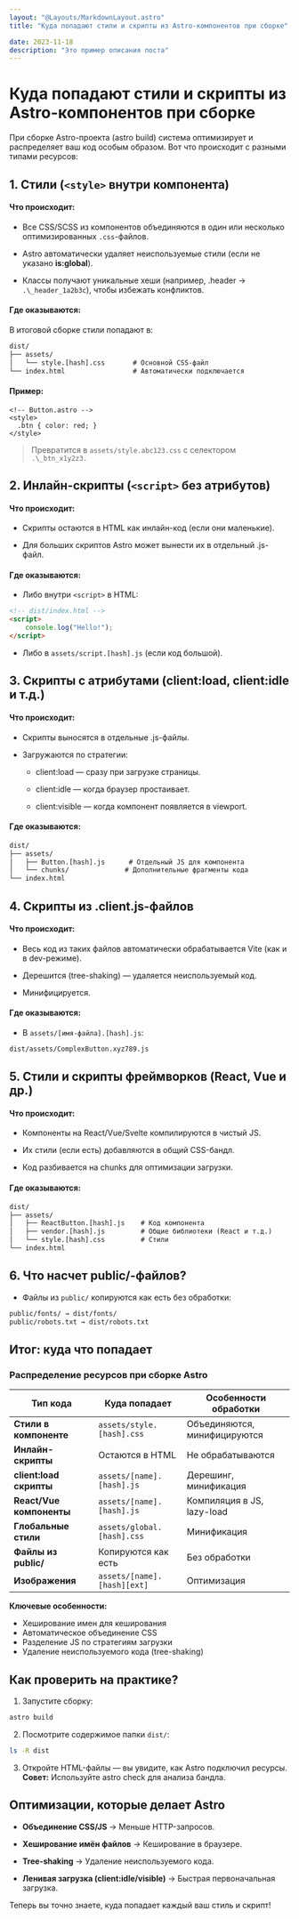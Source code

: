 ```yaml
---
layout: "@Layouts/MarkdownLayout.astro"
title: "Куда попадают стили и скрипты из Astro-компонентов при сборке"

date: 2023-11-18
description: "Это пример описания поста"
---
```


# Куда попадают стили и скрипты из Astro-компонентов при сборке

При сборке Astro-проекта (astro build) система оптимизирует и распределяет ваш код особым образом. Вот что происходит с разными типами ресурсов:

## 1. Стили (`<style>` внутри компонента)

#### Что происходит:

-   Все CSS/SCSS из компонентов объединяются в один или несколько оптимизированных `.css`-файлов.

-   Astro автоматически удаляет неиспользуемые стили (если не указано **is:global**).

-   Классы получают уникальные хеши (например, .header → `.\_header_1a2b3c`), чтобы избежать конфликтов.

#### Где оказываются:

В итоговой сборке стили попадают в:

```txt
dist/
├── assets/
│   └── style.[hash].css       # Основной CSS-файл
└── index.html                 # Автоматически подключается
```

#### Пример:

```astro
<!-- Button.astro -->
<style>
  .btn { color: red; }
</style>
```

> Превратится в `assets/style.abc123.css` с селектором `.\_btn_x1y2z3.`

## 2. Инлайн-скрипты (`<script>` без атрибутов)

#### Что происходит:

-   Скрипты остаются в HTML как инлайн-код (если они маленькие).

-   Для больших скриптов Astro может вынести их в отдельный .js-файл.

#### Где оказываются:

-   Либо внутри `<script>` в HTML:

```html
<!-- dist/index.html -->
<script>
    console.log("Hello!");
</script>
```

-   Либо в `assets/script.[hash].js` (если код большой).

## 3. Скрипты с атрибутами (client:load, client:idle и т.д.)

#### Что происходит:

-   Скрипты выносятся в отдельные .js-файлы.

-   Загружаются по стратегии:

    -   client:load — сразу при загрузке страницы.

    -   client:idle — когда браузер простаивает.

    -   client:visible — когда компонент появляется в viewport.

#### Где оказываются:

```txt
dist/
├── assets/
│   ├── Button.[hash].js      # Отдельный JS для компонента
│   └── chunks/              # Дополнительные фрагменты кода
└── index.html
```

## 4. Скрипты из .client.js-файлов

#### Что происходит:

-   Весь код из таких файлов автоматически обрабатывается Vite (как и в dev-режиме).

-   Дерешится (tree-shaking) — удаляется неиспользуемый код.

-   Минифицируется.

#### Где оказываются:

-   В `assets/[имя-файла].[hash].js`:

```txt
dist/assets/ComplexButton.xyz789.js
```

## 5. Стили и скрипты фреймворков (React, Vue и др.)

#### Что происходит:

-   Компоненты на React/Vue/Svelte компилируются в чистый JS.

-   Их стили (если есть) добавляются в общий CSS-бандл.

-   Код разбивается на chunks для оптимизации загрузки.

#### Где оказываются:

```txt
dist/
├── assets/
│   ├── ReactButton.[hash].js    # Код компонента
│   ├── vendor.[hash].js         # Общие библиотеки (React и т.д.)
│   └── style.[hash].css         # Стили
└── index.html
```

## 6. Что насчет public/-файлов?

-   Файлы из `public/` копируются как есть без обработки:

```txt
public/fonts/ → dist/fonts/
public/robots.txt → dist/robots.txt
```

## Итог: куда что попадает

### Распределение ресурсов при сборке Astro

| Тип кода                 | Куда попадает               | Особенности обработки        |
| ------------------------ | --------------------------- | ---------------------------- |
| **Стили в компоненте**   | `assets/style.[hash].css`   | Объединяются, минифицируются |
| **Инлайн-скрипты**       | Остаются в HTML             | Не обрабатываются            |
| **client:load скрипты**  | `assets/[name].[hash].js`   | Дерешинг, минификация        |
| **React/Vue компоненты** | `assets/[name].[hash].js`   | Компиляция в JS, lazy-load   |
| **Глобальные стили**     | `assets/global.[hash].css`  | Минификация                  |
| **Файлы из public/**     | Копируются как есть         | Без обработки                |
| **Изображения**          | `assets/[name].[hash][ext]` | Оптимизация                  |

**Ключевые особенности:**

-   Хеширование имен для кеширования
-   Автоматическое объединение CSS
-   Разделение JS по стратегиям загрузки
-   Удаление неиспользуемого кода (tree-shaking)

## Как проверить на практике?

1. Запустите сборку:

```bash
astro build
```

2. Посмотрите содержимое папки `dist/`:

```bash
ls -R dist
```

3. Откройте HTML-файлы — вы увидите, как Astro подключил ресурсы. **Совет:** Используйте astro check для анализа бандла.

## Оптимизации, которые делает Astro

-   **Объединение CSS/JS** → Меньше HTTP-запросов.

-   **Хеширование имён файлов** → Кеширование в браузере.

-   **Tree-shaking** → Удаление неиспользуемого кода.

-   **Ленивая загрузка (client:idle/visible)** → Быстрая первоначальная загрузка.

Теперь вы точно знаете, куда попадает каждый ваш стиль и скрипт!
